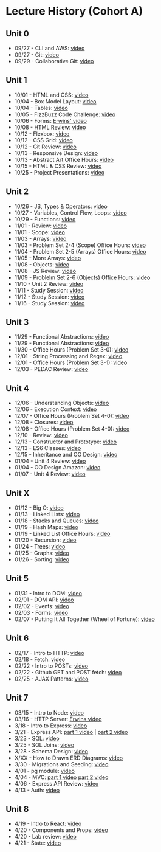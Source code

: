 # Lecture History (Cohort A)

## Unit 0
* 09/27 - CLI and AWS: [video](https://us02web.zoom.us/rec/share/2fupqoQi-l7rmFsYjEnq-1obSdqQPxdDPMcSVvdHcy83-v1U76mDkfKyKFTZ7b0c.mPLXN2aKz4XErM4F?startTime=1632753650000)
* 09/27 - Git: [video](https://www.youtube.com/watch?v=RxSLKEVq7R4)
* 09/29 - Collaborative Git: [video](https://us02web.zoom.us/rec/share/M8-rwoo8PndK-Maj9-hoP4tZ2ZLPfstU2k3OXxSz0J7U13vRU75S7_tEsxUlPAco.apzSHGDgjmLbIphh?startTime=1632928171000)

## Unit 1
* 10/01 - HTML and CSS: [video](https://us02web.zoom.us/rec/share/dLxQ9IgtCuZyeDFd4kPl2k_SEePoR2Y3LBYaRJZFyUvCMJj-hGkC7QmUbYv_Jtcf.u3mkXacS7iGap9Vu?startTime=1633095143000)
* 10/04 - Box Model Layout: [video](https://us02web.zoom.us/rec/share/cC_hXBw8b483Wm-P0zT6Nh66wt4X-MlulViDBufX7c3ZHBYMLcosi5WZXuzMeww4.nOq-3RfaEk1wD9zR?startTime=1633358751000)
* 10/04 - Tables: [video](https://us02web.zoom.us/rec/share/wgrZ0rvvik7pjRSN8lsLQjjsutkUlzRIUkFl6sVEiJIzMT7Pmtquo7-sWSZ5k3k.oi9Rw-d--WmgapDa?startTime=1633367556000)
* 10/05 - FizzBuzz Code Challenge: [video](https://us02web.zoom.us/rec/share/jPpE6loVbu8MsE8ErNWlnP7j92EZx0mIvCLq4J8Rm3fF27z4Bl46c4QGm439sHDE.mgHVkzgsCAzdD8BV?startTime=1633442143000)
* 10/06 - Forms: [Erwins' video](https://us02web.zoom.us/rec/play/qQA8ib11W66buNnN6od6MxWkqzrXNiEmq2MZCInl2JmZfjaVsEWoJFXuW-ma9BMyeMlmiQLBuFOVkwcu.XJwQJD7dXWZM7Uhl?continueMode=true)
* 10/08 - HTML Review: [video](https://us02web.zoom.us/rec/share/EyafKIXGxCQorznHpj0-NS1CTB2JEpR1JNNeDRdYma0gIOS3fC5z8rkHg0gfQOkS.vQLs7h4Jo1EupQd8?startTime=1633699847000)
* 10/12 - Flexbox: [video](https://us02web.zoom.us/rec/share/-1cjXdxymv9z3hDA3oDrw5Loq5-fn2Js5wNuMs4pLd6h_am741mBD9uA9YYDu_iw.4nq0YKxKwq6_Ug6M?startTime=1634049037000)
* 10/12 - CSS Grid: [video](https://us02web.zoom.us/rec/share/5O4uqqcdKyUIKSJtkSXdsmfOW9BxrxJEVLTI94oILxxbOwDabV427VDkPkQ10F4R.Ai6laUT5k3Hs2EJw?startTime=1634058103000)
* 10/12 - Git Review: [video](https://us02web.zoom.us/rec/share/5O4uqqcdKyUIKSJtkSXdsmfOW9BxrxJEVLTI94oILxxbOwDabV427VDkPkQ10F4R.Ai6laUT5k3Hs2EJw?startTime=1634064389000)
* 10/13 - Responsive Design: [video](https://us02web.zoom.us/rec/share/CUTg_gT38YH3kBpStwfBggmKtrSWut4I4suXVzW3BlE5cGAbecaSWnnA4ZiJUipn.ngVGmpeIsaNcHFCo?startTime=1634137579000)
* 10/13 - Abstract Art Office Hours: [video](https://us02web.zoom.us/rec/share/kS46tofbmnKFPUgj25_QVvBwEs507aywju-VYP350hzRPJ9HdM2iCbH9Ruqca4c4.BwoVqJd3HL60R0nF?startTime=1634149127000)
* 10/15 - HTML & CSS Review: [video](https://us02web.zoom.us/rec/play/wCePPAGTkLR7mJprhAZamnX0sC5BrRWQsIY0mwzfttvkq-MbggWP2pEblLMcq-nJn_9ogc9g_XDRmuTm.dyFIOQkhvSY0UAZt?continueMode=true)
* 10/25 - Project Presentations: [video](https://us02web.zoom.us/rec/share/xKF_UoPx_GQmnnjie6y0Dj-07FivJXO6O0mzPy1j_CBafJdcJYINBz0n8wTdF4es.frMxhgOclkwObLXK?startTime=1635170978000)

## Unit 2
* 10/26 - JS, Types & Operators: [video](https://us02web.zoom.us/rec/play/UG2rYoGGly-J1xDFROSUglatB0nC1YNGYB_otB7zfTl267mWTrHClGVtsREhp2vzCsBd_vrZ7r-4LA.F7tLaRoNnAUcYkDA?continueMode=true&_x_zm_rtaid=oulk7rlbRECSbqOMljAWNg.1635268730672.7146c45ca5a2f1b327659911f34de94a&_x_zm_rhtaid=131)
* 10/27 - Variables, Control Flow, Loops: [video](https://us02web.zoom.us/rec/play/bpE2QKKbpHJ2hAW-__iXQNwzDFfs7zwS_SuWN_tuiko2WUpDETa06O6AOUE6NcXSleXgslrPcczaRun7.lqgQTKbz5U-xmRCz?continueMode=true&_x_zm_rtaid=Dyhep77rRaqzkB8NqV4r6A.1635358189096.69072070e625d16049ae85e5d608405b&_x_zm_rhtaid=113)
* 10/29 - Functions: [video](https://us02web.zoom.us/rec/play/YGJmwHG_EWBJmXLW_EoQw-ZIm5VtnnrRvcRx5DWTkW0FGXl4M1Rc4-H_UkMbn6feMzV5fXI7V5K2jXZk.TTYQMtCWifZ9migO?continueMode=true&_x_zm_rtaid=o3J6GWXGRMKGugZvxxq-WQ.1635521318348.c5b40116dbe1987f99fef6cf756f4d57&_x_zm_rhtaid=978)
* 11/01 - Review: [video](https://us02web.zoom.us/rec/share/TAAYvehLBWjeTbPcgaW8bEqF-66D0epPGACqLnNbjUTkcozhDajd3g2gWTPxaizw.Gc90b4ObkUxU5eMc)
* 11/01 - Scope: [video](https://us02web.zoom.us/rec/play/fWDdi2uZmMCD-meRXpo7LPki20n_oEmlmO7AdN5oiamAtaamJSZ776rwyoVwm2YBlkBFGR_XOqXRfLaj.T7nGdV6gZlAisPeC?continueMode=true&_x_zm_rtaid=60tUh2OFR_q7IbRdLWc6CA.1635793434748.1cd628d34dc01130b78c33a344a7ed6d&_x_zm_rhtaid=346)
* 11/03 - Arrays: [video](https://us02web.zoom.us/rec/play/xCBF0PQNlriNIuC6LJ1MYgHyW12FjXphvBdmofUW_dhvT1c6nPovWGXNhMb51crGw0Qj0vrLebLjyjzC.jpx9hKKXVEAgEURt?continueMode=true&_x_zm_rtaid=weroNmkoQimBJyLFh9olHw.1635968336916.e8df1953f4ffe4eecd39c8334bc7e2c8&_x_zm_rhtaid=879)
* 11/03 - Problem Set 2-4 (Scope) Office Hours: [video](https://us02web.zoom.us/rec/play/SvIcxovuY1KDX8cjz1IfbJWInly8VizX3P05bwAIprQaWFgXeQl7JBKXAfoT3jr2nM62XpOFXAbfA1mq.ZVqFMla4H-XBOh-D?continueMode=true&_x_zm_rtaid=tahBz84vRE2Ovf9RMXDzwg.1635970209937.678637f27a5ea35087ca1299b19111ac&_x_zm_rhtaid=159)
* 11/04 - Problem Set 2-5 (Arrays) Office Hours: [video](https://us02web.zoom.us/rec/play/YufNwr1TRBBtJG6H6-M6vi3mxSfUdu6gcEpX8r1NuvxI2xkWkwUi-9FuTeK3TsilJdyYYQKnZGPuy6PK.yY_K8t71hx5QNjvF?continueMode=true&_x_zm_rtaid=RWqYJ4g-QLymqaG_3ksrFg.1636056164891.a49340a5a61adba14556c77df91ccfe5&_x_zm_rhtaid=716)
* 11/05 - More Arrays: [video](https://us02web.zoom.us/rec/play/hkDBX1tfqV9ZELAHBCJ06O3dueiBrBJUl2BewleQEDaFXgyR62miB9s5bTq_z5lrec3CpvwguKJ8Zh9X.5swveltMK9l5LrHn?continueMode=true&_x_zm_rtaid=2SK7mFp5TIaYRYYXYaLqlA.1636129185738.6f739a20a9d2d47f5be1596dc326dd9d&_x_zm_rhtaid=64)
* 11/08 - Objects: [video](https://us02web.zoom.us/rec/share/sR9UGnXZ4-ESW1FVlD_ZJ6_B1J_Nnppmp672Ie0FODbL-FI0rVisFjYRZafKJ5VF.k0ZQuR_xrogZGqYi?startTime=1636385832000)
* 11/08 - JS Review: [video](https://us02web.zoom.us/rec/share/wEXQ49W3YU8QOPI-PMTau8gqFR9IoXCtfmMAezVvhR5ectqNi4HtlVRPiDRe4zwG.JS_c4WHdFHiPKi2k?startTime=1636395307000)
* 11/09 - Problelm Set 2-6 (Objects) Office Hours: [video](https://us02web.zoom.us/rec/play/tSgJENLhmM5swrtfjZdJ5-JfRzsC-wCDvfRcSGrBLOJ38TiXnoPxkuagvayZ9vVxJjHEMalqv6DkeOWk.duDlO3tj2znvTUtn?continueMode=true)
* 11/10 - Unit 2 Review: [video](https://us02web.zoom.us/rec/play/fmsKzOLxJo7BPhspAkMDkZ7F1bCbiZDap1IDdJfUazGXGnGz_b_fJIhhUCtkkgx2pC_ro3DBhTWYOVR8.UHf3kiCzWBQnn_A9?continueMode=true)
* 11/11 - Study Session: [video](https://us02web.zoom.us/rec/play/7Kx4j50DwR1s18M0d_5qzKjmU2XhJhZ72UE88Yu5H5YtRiHQkIO_aBiADPyydZZdrVEbBHYpJQ1i6S9-.E872EY4HYkI70QR1?continueMode=true)
* 11/12 - Study Session: [video](https://us02web.zoom.us/rec/play/OH5VLKa77xB8P6vyNAe0QsDUfdXkxz7RStvVMjny8lrQMDzCmv7nkzCZ0dGKTdibeeiz6C_XaDzfMLZs.o5GY48xybNxzWMwq?continueMode=true)
* 11/16 - Study Session: [video](https://us02web.zoom.us/rec/play/j-ADI9NmLvfDuMr97j0xlW4JQVToY4z0WLHTKp_CgzBqa6Xn10_3PA6Te8zyTGXZjOOqItsn0nMqDQlx.KLAZ70lk0-Gudkh_?continueMode=true&_x_zm_rtaid=loF7baBgS32TOCApwkHHaw.1637097923283.44150951d866f77146bc6e46b4d584f1&_x_zm_rhtaid=391)

## Unit 3
* 11/29 - Functional Abstractions: [video](https://us02web.zoom.us/rec/share/Dxokvuk827VqOPpcTanwItK6D7ytxZvvHJstGy_it9aDsLVSxEClC65Ar40mcmWZ.bwR-CdKia9yqhuzN?startTime=1638200181000)
* 11/29 - Functional Abstractions: [video](https://us02web.zoom.us/rec/share/XW06j8MpBWOGLfCUVikhxkhoGwfqQsbukphfD_gNHLtpFnxd0PAi09bhTNjTIwI0.MUNZcy8jnsEMLJtM?startTime=1638209144000)
* 11/30 - Office Hours (Problem Set 3-0): [video](https://us02web.zoom.us/rec/share/XoO8BBAKzf8G_GxBIhgwff_hk_AzZEmmDn20B-Grxt8--jcYJdaeJU5iJBvw36Iu.mu46epnKVosIF5_y?startTime=1638289248000)
* 12/01 - String Processing and Regex: [video](https://us02web.zoom.us/rec/share/7YG2FhbInqR115du7qmbG7OqUbmg89uybcDxgGhFHa5VaO5ZIIZJYTg8nYIe5jza.aTD3eVWggyUKDtxe?startTime=1638374728000)
* 12/01 - Office Hours (Problem Set 3-1): [video](https://us02web.zoom.us/rec/share/ZDZBfmoE4RckFUlyPat5q5ySFZNdvEv5jYphpSvsNm1r9W15mPwn5mPjyPLvd5ZL.bc-gO6Sc-E6ChSge?startTime=1638384570000)
* 12/03 - PEDAC Review: [video](https://us02web.zoom.us/rec/share/qdOtw2mbql9CJkf1WxypU7wUWC33VHi7i_Q5114JsfUU998srYAze40urBL23hro.gVppUSjnAILY4iRU?startTime=1638542084000)

## Unit 4
* 12/06 - Understanding Objects: [video](https://us02web.zoom.us/rec/share/AcJfbdpDM9wBP6QLoYPjgTZXlMiJKms_JtSKQNy0DzsSUOeNbUsf56zHe-MFVunL.oyHce2HKe2aU53m8?startTime=1638804737000)
* 12/06 - Execution Context: [video](https://us02web.zoom.us/rec/share/V5hjlftEja_mKBPz-mZ6NrVAc6xgw005ljjmdeL2Qme0SAOL9JYKuBbyZf9zTImt.JQYVUayzh_0espNS?startTime=1638815453000)
* 12/07 - Office Hours (Problem Set 4-0): [video](https://us02web.zoom.us/rec/share/o8onsS74eYgffPfF997-VWDRVDbhBcm5Sn96Y4uW6-4SnyZhPUdg4TDb-nFJK0P-.p3rQx5GvceMlx1lR?startTime=1638903309000)
* 12/08 - Closures: [video](https://us02web.zoom.us/rec/play/5jAuz80PAQ0yaSIrFvjuL_WoGSLSMqlOVAFdFuITL0iefIPbsZB9KlQYkaQGO3uNpGz8nK8ap05IUOw.i7fkkSkp76PlCjYo?startTime=1638979759000)
* 12/08 - Office Hours (Problem Set 4-0): [video](https://us02web.zoom.us/rec/share/G4I0xR8gqSiBI9tJY15GuiRySzqLZXtifeGYG5CbYr-Z3IKpd1Ot6DDmpSAYf7QV.Z4sG2C5cc3Mf4OjG?startTime=1638989546000)
* 12/10 - Review: [video](https://us02web.zoom.us/rec/share/hckPHPHpHJh45MQA_biju6qNvOBFyZTuDTw4d2fth8Yz2kbZVlOv-j4z-ol159Qr.oydtNLwNbQ71Jhdk?startTime=1639146786000)
* 12/13 - Constructor and Prototype: [video](https://us02web.zoom.us/rec/share/4XqlSmlJIsJPN-SCeiMsUEKBVqU2xzq5ZcJjVLs7Hyav_aC3-FiLHZdeC3yz0b0h.biQYlUY1RFpGUYWI?startTime=1639409660000)
* 12/13 - ES6 Classes: [video](https://us02web.zoom.us/rec/share/TAgvfdz2kPJWTyj7U1yENxO2StPWFwDn934E_XZONlwKJnqQwCapa18ZtY5HfEk.4gE3468kkiC4gZ-d?startTime=1639419217000)
* 12/15 - Inheritance and OO Design: [video](https://us02web.zoom.us/rec/share/QUzVEbNMSS3mEc-4Unhy0sZm8dujlijV9jAZw-Us4Nf8oC1JPss6ktXQqOK1dtcc.5fJ0WPz0g7PZBHC0?startTime=1639584888000)
* 01/04 - Unit 4 Review: [video](https://us02web.zoom.us/rec/share/4eDIffqUyUxxE2XSvIZeMYogKz2z78KMGwXlWijMvVKOd60SM-hY2VEVbhSBeRi8.H6sBpa1D3VAFwZre?startTime=1641310365000)
* 01/04 - OO Design Amazon: [video](https://us02web.zoom.us/rec/share/Dnoy6L_VYRbGpf7EScT_QP3pWQc7wPNDJjO4us0t57Qo5_s6VHErsS7iJJ6a1gY.hGieIQKR-OAT3yow?startTime=1641319469000)
* 01/07 - Unit 4 Review: [video](https://us02web.zoom.us/rec/play/mIdfUsStfiE9cnPTvVCHH_lPyVrvNCHSSJ8ad1lY2shpjETvB60fceh6is21rBzK0EeCinzYzhMowdUx.sxdXcdYhA9UW59OQ?continueMode=true)

## Unit X
* 01/12 - Big O: [video](https://us02web.zoom.us/rec/play/wCg7KPfvmrueC3hGmpsE1IPTwNrWDwqJYCQEWZftXLhkEy7FtnM8Olse0VfVP8qfzGiajA34nWKzGdN2.3PZz5Pv1eV4J_D4W?continueMode=true&_x_zm_rtaid=SMP6lXC2SwOOe2KmXxIbXw.1642084265709.c37dea5d47c82158acedd502711d0a34&_x_zm_rhtaid=58)
* 01/13 - Linked Lists: [video](https://us02web.zoom.us/rec/play/ZimOOHFaCEbDWPKGlLNjDc9ZOF6l-EP3wWffGSwfVxA_DFYJekbCE0i9JxEt5mkgukabZW31iDxGukio.t7GZJOZlHA2Bf8Wv?continueMode=true&_x_zm_rtaid=g0oAqkoUTKmCRxE_qaussw.1642107994621.c9ef25b080d3fa8304210acd34eca8a9&_x_zm_rhtaid=310)
* 01/18 - Stacks and Queues: [video](https://us02web.zoom.us/rec/play/m1O2dXG7c0tVFSAhJ1-CcO388TdDhhIQcWsTcoYn_9spMwmF9Ji7FeoBb6r6Eq6fxnlMb2vU5nK4N65M.YbwL7prU5xorwlpQ?continueMode=true&_x_zm_rtaid=6NI3kU_ZQ4GOZBCgd_Dmig.1642531894305.579ff03df5ba5d73a4b519fedc5f7915&_x_zm_rhtaid=272)
* 01/19 - Hash Maps: [video](https://us02web.zoom.us/rec/play/fKOib4Ocq4hcXBeD3yqKLL_2W3oGXc8pl9rmeNLQwjFFCGr84fNYUIb1AqLuP2IH_jsw9R2IMXLUNAM2.NUEUGA80JoYAXDag?continueMode=true)
* 01/19 - Linked List Office Hours: [video](https://us02web.zoom.us/rec/play/SPoMoi-OPWfITE-zrZU7FCFPCJxc7oCAdWovfJH5pa1Vst9V0qgd_Uk3j3lrc85z9G1mZvSbI3wuisZP.Og5MhYLS8emPy3BQ?continueMode=true)
* 01/20 - Recursion: [video](https://us02web.zoom.us/rec/play/zSnWouI_zhl39ZQyIEeeHg3jD64BcJ3l28rYymNNlTWmdpCqhqS5bS8A75tuuMDgX0x-CI_zswWzS3_j.WZ_Ps74-olYOl_t_?continueMode=true&_x_zm_rtaid=EVYqaiorSP6_V_uV0pGCtw.1642735198211.dcf3380c57aab48b0a6e6797c6fb830e&_x_zm_rhtaid=165)
* 01/24 - Trees: [video](https://us02web.zoom.us/rec/share/aPfZ1XteccjGhMDJCSEvCcOg0QuQ4QqLORmbu7WSr99bHLKipvxMgBNqQrRVRcek.rR0q9Y7dRVLywzlY?startTime=1643038465000)
* 01/25 - Graphs: [video](https://us02web.zoom.us/rec/share/h5DB93PGzP-RTFODSkU_n2Iq3NS6lB2OxdgRPkr4K8xOPyUV75bBQM6DpW3aJ2sG.im_D9f_J0C-_jCoi?startTime=1643124869000)
* 01/26 - Sorting: [video](https://us02web.zoom.us/rec/share/C7_Lpym4hN0lunXxC957MmHeZ_aosm80moyPCbE_SndJhMyia_AMh4zP0BIuaUKM.Ymz9g2Wq3RJV99xV?startTime=1643212548000)

## Unit 5
* 01/31 - Intro to DOM: [video](https://us02web.zoom.us/rec/share/fflPcQ2m33EYQOe-K97NkxTblNxhJOViDnCO__tqQXs3TaSlD_SSa42O-k91crit.m8eVloMhQmeCv3sD?startTime=1643643236000)
* 02/01 - DOM API: [video](https://us02web.zoom.us/rec/share/E_sQrJqR-prWnIlhSBsKhulaTPhdDtjAC2MNgULqvBc5eBFoxMHYafF2AAwXZRtJ.QTwRt3acQuqbgjPE?startTime=1643729927000)
* 02/02 - Events: [video](https://us02web.zoom.us/rec/share/Uifg57wxBKs-hmDC8inPihMdtuky0YdQOzI9QHeyjTErHLLXCa8mSh8JAe8MiGrZ.z_h_HFrfPlBM9onY?startTime=1643816025000)
* 02/03 - Forms: [video](https://us02web.zoom.us/rec/share/b_aSGz25v6hbn28Xzuv9sELohGKAeCnIzTxfaMWEOrKEcyLJqqJrfsw61lY3R9bZ.2if_VsSoXW4AGIcq?startTime=1643903266000)
* 02/07 - Putting It All Together (Wheel of Fortune): [video](https://us02web.zoom.us/rec/share/05SYdeGBSbJE1WvY0VcGx-lzdRV3m0aNzflZxt-OMQcdTh9p-87g9EriHClitIis.8ZL94fB0KbLJfDmR?startTime=1644248015000)

## Unit 6
* 02/17 - Intro to HTTP: [video](https://www.youtube.com/watch?v=lEzYPktMzdg)
* 02/18 - Fetch: [video](https://us02web.zoom.us/rec/share/GdSPLy7gms-upTeXMG4uE0lGsm5_3ebu6HegQAW4dQCJZdp4ydRxd00Hqh_yZfJG.ZVTG6biWhP0w1FaM?startTime=1645194944000)
* 02/22 - Intro to POSTs: [video](https://us02web.zoom.us/rec/share/s0jmLbm7uhxsqG-EBPs02_VogrruXiSbaNIAqybGeW85tZKXj0yAvtVvjg00Nkta.vJ1uZ8lVTJPG3CDu?startTime=1645544083000)
* 02/22 - Github GET and POST fetch: [video](https://us02web.zoom.us/rec/share/B9nsdzgiPHE65gKtqXh4w7c_6qMRxe3fWFVPzlQhlpc7Vy5GgAE_6AxlKqJBQ1qp.rxoneSXyNUzbu9xK?startTime=1645553352000)
* 02/25 - AJAX Patterns: [video](https://us02web.zoom.us/rec/share/HttCgXTFvLGdAWMlzpCf7otkcMpEw7ZOK7vCwoJTiNdm9DI5jyuj-c9LfduDApTZ.eD1-QRfHoqcdt2x6?startTime=1645800474000)

## Unit 7
* 03/15 - Intro to Node: [video](https://youtu.be/7pYgHLwoWww)
* 03/16 - HTTP Server: [Erwins video](https://us02web.zoom.us/rec/play/JQdlYvVk00PzQJrxWuoGSh7elFTZA64Hmb_m2ZLTbF-xwAqtBNEt8teM16pPnsTXRavev3pVaNYyNG1L.x8jKMJBSTzMREc2o?continueMode=true)
* 3/18 - Intro to Express: [video](https://us02web.zoom.us/rec/share/LKw4suarNO5zdbN3F7QJ25I13_kpAcK7rifAFxeGXVOVyDkBwRrzB3QZ2ugzSD7w.qI3QTKKfpb8ZMUnh?startTime=1647610605000)
* 3/21 - Express API: [part 1 video](https://us02web.zoom.us/rec/share/mh_hHje2JfdPo1wvzkZm0AH6wFLvYfSD5E4lYgYqkiMfZfFsgAY12EyAOg59zZPY.bGekM93934L1Zgbt?startTime=1647873199000) | [part 2 video](https://us02web.zoom.us/rec/share/eEzA2gF4D3Ky7RwDg0dMhrP03anK2Q1nRg-NaJu47IPYiQZYTIifmuLhxjKWYeKW.n6iQAfoRVrC5WM1g?startTime=1647882169000)
* 3/23 - SQL: [video](https://us02web.zoom.us/rec/share/6rnBxV3Cnd-29SW_2OHmm4CjOv7NtHJrL073kujVDE-KuaQfAfr9kpmFcfe2BV3V.b3pnGjPbmll42Wfl?startTime=1648048896000)
* 3/25 - SQL Joins: [video](https://us02web.zoom.us/rec/share/6bZUfsoOEUKXy_M5YEelA8Ku5Alc_OqHi4c7eOdI0ci2NZ_gqSsEjK1OAQOGVBWC.b8MTocZgeAwElEbT?startTime=1648216048000)
* 3/28 - Schema Design: [video](https://us02web.zoom.us/rec/share/Ao07tdLVbTiQ-KQ7X_x8YAZOcMDWq4qTTQykHG3ohINdLFen2104acI0d6kEUNHb.v_sEWXUjsMSlx6OX?startTime=1648478011000)
* X/XX - How to Drawn ERD Diagrams: [video](https://us02web.zoom.us/rec/share/NFcnmCykS7O0zXk3EVljkWaMzYKnzmCJ__eu4t6zrL5Ixeof3Bm-hlDnBejSMv4h.4B8KoKk6dvLGUGk-?startTime=1649430665000)
* 3/30 - Migrations and Seeding: [video](https://us02web.zoom.us/rec/share/EjpygKylR_nSMvrO1jHCyUYDEWRBN1UpD2BnsII1VA3SYSWRXLLU76ihDZVj4Yjs.jyjlIXrcSSg4st3j?startTime=1648652671000)
* 4/01 - pg module: [video](https://us02web.zoom.us/rec/share/7FADg-nk2pxI39HOJg-i37XLXFjJLosBaDtX7bqRyr85Kf3jx7kguFbH5Avu3Znn.z9ttu0Fhx1Zr5cvA?startTime=1648823613000)
* 4/04 - MVC: [part 1 video](https://us02web.zoom.us/rec/share/Zk20XL9SCMGVHAh9ixSUJJ-uIUtaRR8tXYuE2MwiR-yvgMSD8zb_r3vYAo-ULYv5.CLKQeok6xh1UOYPh?startTime=1649083184000) [part 2 video](https://us02web.zoom.us/rec/share/d26eLhv8CANwgJAO4WNw01J78uHwf6ElIeoFwnVvJTMXeTM4L2Q9ZmgbE9flv0fV.Q-1nHmP3unqU7TdJ?startTime=1649091884000)
* 4/06 - Express API Review: [video](https://us02web.zoom.us/rec/share/2CDDfUcaVGWUSNfNxNxDeiGry4HVoIrSRD1oBk0mSLQSCD3hyn0fhEdQAMR84HND.Z-9wHLkkMAxzemhk?startTime=1649257606000)
* 4/13 - Auth: [video](https://us02web.zoom.us/rec/share/yaD2-5pQ61PUm6KrBG04TV3NfVbhkeLatoJrj91LpuV-nNxOgt2QmezrsRg_q4WG.S9lu0evTLELMKd7S?startTime=1649861037000)

## Unit 8
* 4/19 - Intro to React: [video](https://www.youtube.com/watch?v=MtgJ9U6Ur04)
* 4/20 - Components and Props: [video](https://us02web.zoom.us/rec/share/eSQ-5t0xVZ2W_sVXFh4oq5rJ5XUQ9ti2XHZY-XYdEpiLh-sn5EG0CwJdcXe1RWMT.WCaU9QJTXvnnTS-b?startTime=1650465235000)
* 4/20 - Lab review: [video](https://us02web.zoom.us/rec/share/frzGFqgmFeUjHOeBd81QDRUJrapwHo15fNLs5pZfK7tjXEhtm0RxhjKozmsMCpZH.Sp5hr_Q3FZvadwff?startTime=1650482890000)
* 4/21 - State: [video](https://us02web.zoom.us/rec/share/CHlMiUPTXQxy9enR9tmOdavcpE0LefSZBp2KXdb3qe7Jl-wIV-7lJrlA5BgdkdVQ.h6YpJcL0gZrXRMhu?startTime=1650560511000)
